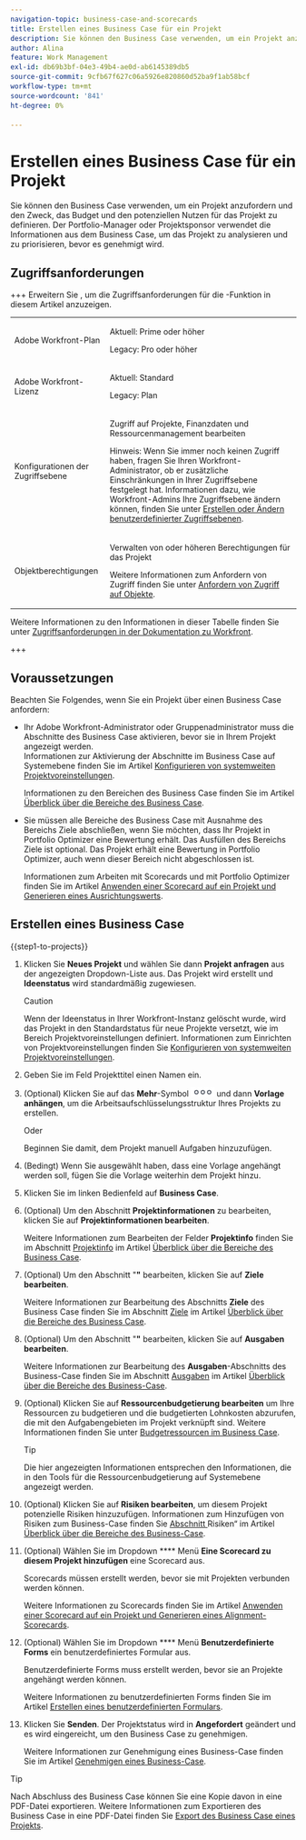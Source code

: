 ```yaml
---
navigation-topic: business-case-and-scorecards
title: Erstellen eines Business Case für ein Projekt
description: Sie können den Business Case verwenden, um ein Projekt anzufordern und den Zweck, das Budget und den potenziellen Nutzen für das Projekt zu definieren. Der Portfolio-Manager oder Projektsponsor verwendet die Informationen aus dem Business Case, um das Projekt zu analysieren und zu priorisieren, bevor es genehmigt wird.
author: Alina
feature: Work Management
exl-id: db69b3bf-04e3-49b4-ae0d-ab6145389db5
source-git-commit: 9cfb67f627c06a5926e820860d52ba9f1ab58bcf
workflow-type: tm+mt
source-wordcount: '841'
ht-degree: 0%

---
```


# Erstellen eines Business Case für ein Projekt

Sie können den Business Case verwenden, um ein Projekt anzufordern und den Zweck, das Budget und den potenziellen Nutzen für das Projekt zu definieren. Der Portfolio-Manager oder Projektsponsor verwendet die Informationen aus dem Business Case, um das Projekt zu analysieren und zu priorisieren, bevor es genehmigt wird.

## Zugriffsanforderungen

+++ Erweitern Sie , um die Zugriffsanforderungen für die -Funktion in diesem Artikel anzuzeigen.

<table style="table-layout:auto"> 
 <col> 
 <col> 
 <tbody> 
 <tr> 
   <td role="rowheader">Adobe Workfront-Plan</td> 
   <td> 
   <p>Aktuell: Prime oder höher</p> 
   <p>Legacy: Pro oder höher</p> 
   </td> 
  </tr> 
  <tr> 
   <td role="rowheader">Adobe Workfront-Lizenz</td> 
   <td> 
   <p>Aktuell: Standard </p> 
   <p>Legacy: Plan </p> </td> 
  </tr> 
  <tr> 
   <td role="rowheader">Konfigurationen der Zugriffsebene</td> 
   <td> <p>Zugriff auf Projekte, Finanzdaten und Ressourcenmanagement bearbeiten</p> <p>Hinweis: Wenn Sie immer noch keinen Zugriff haben, fragen Sie Ihren Workfront-Administrator, ob er zusätzliche Einschränkungen in Ihrer Zugriffsebene festgelegt hat. Informationen dazu, wie Workfront-Admins Ihre Zugriffsebene ändern können, finden Sie unter <a href="../../../administration-and-setup/add-users/configure-and-grant-access/create-modify-access-levels.md" class="MCXref xref">Erstellen oder Ändern benutzerdefinierter Zugriffsebenen</a>.</p> </td> 
  </tr> 
  <tr> 
   <td role="rowheader">Objektberechtigungen</td> 
   <td> <p>Verwalten von oder höheren Berechtigungen für das Projekt</p> <p>Weitere Informationen zum Anfordern von Zugriff finden Sie unter <a href="../../../workfront-basics/grant-and-request-access-to-objects/request-access.md" class="MCXref xref">Anfordern von Zugriff auf Objekte</a>.</p> </td> 
  </tr> 
 </tbody> 
</table>

Weitere Informationen zu den Informationen in dieser Tabelle finden Sie unter [Zugriffsanforderungen in der Dokumentation zu Workfront](/help/quicksilver/administration-and-setup/add-users/access-levels-and-object-permissions/access-level-requirements-in-documentation.md).

+++

## Voraussetzungen

Beachten Sie Folgendes, wenn Sie ein Projekt über einen Business Case anfordern:

* Ihr Adobe Workfront-Administrator oder Gruppenadministrator muss die Abschnitte des Business Case aktivieren, bevor sie in Ihrem Projekt angezeigt werden.\
  Informationen zur Aktivierung der Abschnitte im Business Case auf Systemebene finden Sie im Artikel [Konfigurieren von systemweiten Projektvoreinstellungen](../../../administration-and-setup/set-up-workfront/configure-system-defaults/set-project-preferences.md).

  Informationen zu den Bereichen des Business Case finden Sie im Artikel [Überblick über die Bereiche des Business Case](../../../manage-work/projects/define-a-business-case/areas-of-business-case.md).

* Sie müssen alle Bereiche des Business Case mit Ausnahme des Bereichs Ziele abschließen, wenn Sie möchten, dass Ihr Projekt in Portfolio Optimizer eine Bewertung erhält. Das Ausfüllen des Bereichs Ziele ist optional. Das Projekt erhält eine Bewertung in Portfolio Optimizer, auch wenn dieser Bereich nicht abgeschlossen ist.

  Informationen zum Arbeiten mit Scorecards und mit Portfolio Optimizer finden Sie im Artikel [Anwenden einer Scorecard auf ein Projekt und Generieren eines Ausrichtungswerts](../../../manage-work/projects/define-a-business-case/apply-scorecard-to-project-to-generate-alignment-score.md).

## Erstellen eines Business Case

{{step1-to-projects}}

1. Klicken Sie **Neues Projekt** und wählen Sie dann **Projekt anfragen** aus der angezeigten Dropdown-Liste aus. Das Projekt wird erstellt und **Ideenstatus** wird standardmäßig zugewiesen.

   >[!CAUTION]
   >
   >Wenn der Ideenstatus in Ihrer Workfront-Instanz gelöscht wurde, wird das Projekt in den Standardstatus für neue Projekte versetzt, wie im Bereich Projektvoreinstellungen definiert. Informationen zum Einrichten von Projektvoreinstellungen finden Sie [Konfigurieren von systemweiten Projektvoreinstellungen](../../../administration-and-setup/set-up-workfront/configure-system-defaults/set-project-preferences.md).

1. Geben Sie im Feld Projekttitel einen Namen ein.
1. (Optional) Klicken Sie auf das **Mehr**-Symbol ![Mehr-Symbol](assets/qs-more-icon-on-an-object.png) und dann **Vorlage anhängen**, um die Arbeitsaufschlüsselungsstruktur Ihres Projekts zu erstellen.

   Oder

   Beginnen Sie damit, dem Projekt manuell Aufgaben hinzuzufügen.

1. (Bedingt) Wenn Sie ausgewählt haben, dass eine Vorlage angehängt werden soll, fügen Sie die Vorlage weiterhin dem Projekt hinzu.
1. Klicken Sie im linken Bedienfeld auf **Business Case**.
1. (Optional) Um den Abschnitt **Projektinformationen** zu bearbeiten, klicken Sie auf **Projektinformationen bearbeiten**. 

   Weitere Informationen zum Bearbeiten der Felder **Projektinfo** finden Sie im Abschnitt [Projektinfo](../../../manage-work/projects/define-a-business-case/areas-of-business-case.md#project-info) im Artikel [Überblick über die Bereiche des Business Case](../../../manage-work/projects/define-a-business-case/areas-of-business-case.md).

1. (Optional) Um den Abschnitt &quot;**&quot;** bearbeiten, klicken Sie auf **Ziele bearbeiten**.

   Weitere Informationen zur Bearbeitung des Abschnitts **Ziele** des Business Case finden Sie im Abschnitt [Ziele](../../../manage-work/projects/define-a-business-case/areas-of-business-case.md#goals) im Artikel [Überblick über die Bereiche des Business Case](../../../manage-work/projects/define-a-business-case/areas-of-business-case.md).

1. (Optional) Um den Abschnitt &quot;**&quot;** bearbeiten, klicken Sie auf **Ausgaben bearbeiten**.

   Weitere Informationen zur Bearbeitung des **Ausgaben**-Abschnitts des Business-Case finden Sie im Abschnitt [Ausgaben](../../../manage-work/projects/define-a-business-case/areas-of-business-case.md#expenses) im Artikel [Überblick über die Bereiche des Business-Case](../../../manage-work/projects/define-a-business-case/areas-of-business-case.md).

1. (Optional) Klicken Sie auf **Ressourcenbudgetierung bearbeiten** um Ihre Ressourcen zu budgetieren und die budgetierten Lohnkosten abzurufen, die mit den Aufgabengebieten im Projekt verknüpft sind. Weitere Informationen finden Sie unter [Budgetressourcen im Business Case](../../../manage-work/projects/define-a-business-case/budget-resources-in-business-case.md).

   >[!TIP]
   >
   >Die hier angezeigten Informationen entsprechen den Informationen, die in den Tools für die Ressourcenbudgetierung auf Systemebene angezeigt werden.

1. (Optional) Klicken Sie auf **Risiken bearbeiten**, um diesem Projekt potenzielle Risiken hinzuzufügen. Informationen zum Hinzufügen von Risiken zum Business-Case finden Sie [ Abschnitt ](../../../manage-work/projects/define-a-business-case/areas-of-business-case.md#risks)Risiken“ im Artikel [Überblick über die Bereiche des Business-Case](../../../manage-work/projects/define-a-business-case/areas-of-business-case.md).
1. (Optional) Wählen Sie im Dropdown **** Menü **Eine Scorecard zu diesem Projekt hinzufügen** eine Scorecard aus.

   Scorecards müssen erstellt werden, bevor sie mit Projekten verbunden werden können.

   Weitere Informationen zu Scorecards finden Sie im Artikel [Anwenden einer Scorecard auf ein Projekt und Generieren eines Alignment-Scorecards](../../../manage-work/projects/define-a-business-case/apply-scorecard-to-project-to-generate-alignment-score.md).

1. (Optional) Wählen Sie im Dropdown **** Menü **Benutzerdefinierte Forms** ein benutzerdefiniertes Formular aus.

   Benutzerdefinierte Forms muss erstellt werden, bevor sie an Projekte angehängt werden können.

   Weitere Informationen zu benutzerdefinierten Forms finden Sie im Artikel [Erstellen eines benutzerdefinierten Formulars](/help/quicksilver/administration-and-setup/customize-workfront/create-manage-custom-forms/form-designer/design-a-form/design-a-form.md).

1. Klicken Sie **Senden**. Der Projektstatus wird in **Angefordert** geändert und es wird eingereicht, um den Business Case zu genehmigen.

   Weitere Informationen zur Genehmigung eines Business-Case finden Sie im Artikel [Genehmigen eines Business-Case](../../../manage-work/projects/define-a-business-case/approve-business-case.md).


>[!TIP]
>
> Nach Abschluss des Business Case können Sie eine Kopie davon in eine PDF-Datei exportieren. Weitere Informationen zum Exportieren des Business Case in eine PDF-Datei finden Sie [Export des Business Case eines Projekts](/help/quicksilver/manage-work/projects/define-a-business-case/export-business-case.md).


